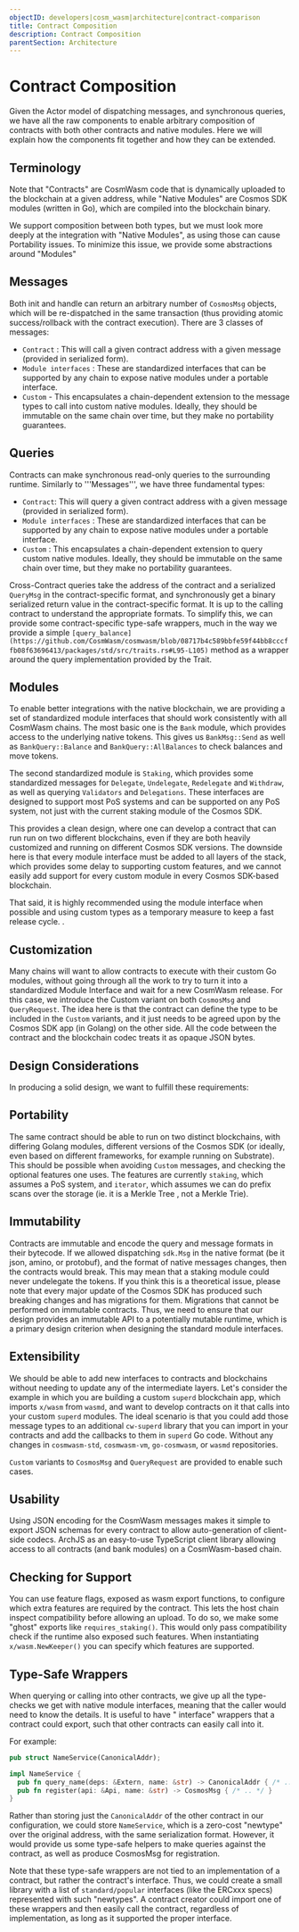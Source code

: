 ```yaml
---
objectID: developers|cosm_wasm|architecture|contract-comparison
title: Contract Composition
description: Contract Composition
parentSection: Architecture
---
```


# Contract Composition
Given the Actor model of dispatching messages, and synchronous queries, we have all the raw components to enable arbitrary composition of contracts with both other contracts and native modules. Here we will explain how the components fit together and how they can be extended.

## Terminology
Note that "Contracts" are CosmWasm code that is dynamically uploaded to the blockchain at a given address, while "Native Modules" are Cosmos SDK modules (written in Go), which are compiled into the blockchain binary.

We support composition between both types, but we must look more deeply at the integration with "Native Modules", as using those can cause Portability issues. To minimize this issue, we provide some abstractions around "Modules"

## Messages
Both init and handle can return an arbitrary number of ```CosmosMsg``` objects, which will be re-dispatched in the same transaction (thus providing atomic success/rollback with the contract execution). There are 3 classes of messages:

- ```Contract``` : This will call a given contract address with a given message (provided in serialized form). 
- ```Module interfaces``` : These are standardized interfaces that can be supported by any chain to expose native modules under a portable interface.
- ```Custom``` - This encapsulates a chain-dependent extension to the message types to call into custom native modules. Ideally, they should be immutable on the same chain over time, but they make no portability guarantees.

## Queries
Contracts can make synchronous read-only queries to the surrounding runtime. Similarly to '''Messages''', we have three fundamental types:

- `Contract`: This will query a given contract address with a given message (provided in serialized form).
- `Module interfaces` : These are standardized interfaces that can be supported by any chain to expose native modules under a portable interface.
- `Custom` : This encapsulates a chain-dependent extension to query custom native modules. Ideally, they should be immutable on the same chain over time, but they make no portability guarantees.

Cross-Contract queries take the address of the contract and a serialized `QueryMsg` in the contract-specific format, and synchronously get a binary serialized return value in the contract-specific format. It is up to the calling contract to understand the appropriate formats. To simplify this, we can provide some contract-specific type-safe wrappers, much in the way we provide a simple `[query_balance](https://github.com/CosmWasm/cosmwasm/blob/08717b4c589bbfe59f44bb8cccffb08f63696413/packages/std/src/traits.rs#L95-L105)` method as a wrapper around the query implementation provided by the Trait.

## Modules
To enable better integrations with the native blockchain, we are providing a set of standardized module interfaces that should work consistently with all CosmWasm chains. The most basic one is the `Bank` module, which provides access to the underlying native tokens. This gives us `BankMsg::Send` as well as `BankQuery::Balance` and `BankQuery::AllBalances` to check balances and move tokens.

The second standardized module is `Staking`, which provides some standardized messages for `Delegate`, `Undelegate`, `Redelegate` and `Withdraw`, as well as querying `Validators` and `Delegations`. These interfaces are designed to support most PoS systems and can be supported on any PoS system, not just with the current staking module of the Cosmos SDK. 

This provides a clean design, where one can develop a contract that can run run on two different blockchains, even if they are both heavily customized and running on different Cosmos SDK versions. The downside here is that every module interface must be added to all layers of the stack, which provides some delay to supporting custom features, and we cannot easily add support for every custom module in every Cosmos SDK-based blockchain.

That said, it is highly recommended using the module interface when possible and using custom types as a temporary measure to keep a fast release cycle.
.

## Customization
Many chains will want to allow contracts to execute with their custom Go modules, without going through all the work to try to turn it into a standardized Module Interface and wait for a new CosmWasm release. For this case, we introduce the Custom variant on both `CosmosMsg` and `QueryRequest`. The idea here is that the contract can define the type to be included in the `Custom` variants, and it just needs to be agreed upon by the Cosmos SDK app (in Golang) on the other side. All the code between the contract and the blockchain codec treats it as opaque JSON bytes.


## Design Considerations
In producing a solid design, we want to fulfill these requirements:

## Portability
The same contract should be able to run on two distinct blockchains, with differing Golang modules, different versions of the Cosmos SDK (or ideally, even based on different frameworks, for example running on Substrate). This should be possible when avoiding `Custom` messages, and checking the optional features one uses. The features are currently `staking`, which assumes a PoS system, and `iterator`, which assumes we can do prefix scans over the storage (ie. it is a Merkle Tree , not a Merkle Trie).

## Immutability
Contracts are immutable and encode the query and message formats in their bytecode. If we allowed dispatching `sdk.Msg` in the native format (be it json, amino, or protobuf), and the format of native messages changes, then the contracts would break. This may mean that a staking module could never undelegate the tokens. If you think this is a theoretical issue, please note that every major update of the Cosmos SDK has produced such breaking changes and has migrations for them. Migrations that cannot be performed on immutable contracts. Thus, we need to ensure that our design provides an immutable API to a potentially mutable runtime, which is a primary design criterion when designing the standard module interfaces.

## Extensibility
We should be able to add new interfaces to contracts and blockchains without needing to update any of the intermediate layers. Let's consider the example in which you are building a custom `superd` blockchain app, which imports `x/wasm` from `wasmd`, and want to develop contracts on it that calls into your custom `superd` modules. The ideal scenario is that you could add those message types to an additional `cw-superd` library that you can import in your contracts and add the callbacks to them in `superd` Go code. Without any changes in `cosmwasm-std`, `cosmwasm-vm`, `go-cosmwasm`, or `wasmd` repositories.

`Custom` variants to `CosmosMsg` and `QueryRequest` are provided to enable such cases.

## Usability

Using JSON encoding for the CosmWasm messages makes it simple to export JSON schemas for every contract to allow auto-generation of client-side codecs. ArchJS as an easy-to-use TypeScript client library allowing access to all contracts (and bank modules) on a CosmWasm-based chain.

## Checking for Support

You can use feature flags, exposed as wasm export functions, to configure which extra features are required by the contract. This lets the host chain inspect compatibility before allowing an upload. To do so, we make some "ghost" exports like `requires_staking()`. This would only pass compatibility check if the runtime also exposed such features. When instantiating `x/wasm.NewKeeper()` you can specify which features are supported.

## Type-Safe Wrappers
When querying or calling into other contracts, we give up all the type-checks we get with native module interfaces, meaning that the caller would need to know the details. It is useful to have " interface" wrappers that a contract could export, such that other contracts can easily call into it.

For example:
```rust
pub struct NameService(CanonicalAddr);

impl NameService {
  pub fn query_name(deps: &Extern, name: &str) -> CanonicalAddr { /* .. */ }
  pub fn register(api: &Api, name: &str) -> CosmosMsg { /* .. */ }
}
```
Rather than storing just the `CanonicalAddr` of the other contract in our configuration, we could store `NameService`, which is a zero-cost "newtype" over the original address, with the same serialization format. However, it would provide us some type-safe helpers to make queries against the contract, as well as produce CosmosMsg for registration.

Note that these type-safe wrappers are not tied to an implementation of a contract, but rather the contract's interface. Thus, we could create a small library with a list of `standard/popular` interfaces (like the ERCxxx specs) represented with such "newtypes". A contract creator could import one of these wrappers and then easily call the contract, regardless of implementation, as long as it supported the proper interface.